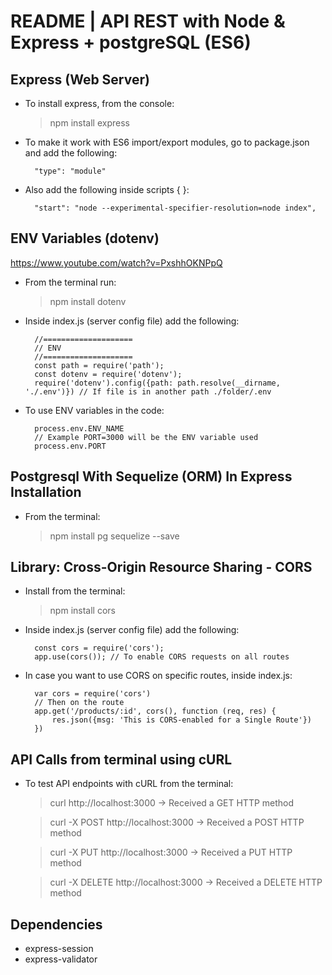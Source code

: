 # README | API REST with Node & Express + postgreSQL (ES6)

## Express (Web Server)
* To install express, from the console:
    > npm install express

* To make it work with ES6 import/export modules, go to package.json and add the following:

        "type": "module"

* Also add the following inside scripts { }:

        "start": "node --experimental-specifier-resolution=node index",

## ENV Variables (dotenv)
https://www.youtube.com/watch?v=PxshhOKNPpQ
* From the terminal run:
    
    > npm install dotenv

* Inside index.js (server config file) add the following:
    
        //====================
        // ENV
        //====================
        const path = require('path');
        const dotenv = require('dotenv');
        require('dotenv').config({path: path.resolve(__dirname, './.env')}) // If file is in another path ./folder/.env

* To use ENV variables in the code:

        process.env.ENV_NAME
        // Example PORT=3000 will be the ENV variable used
        process.env.PORT

## Postgresql With Sequelize (ORM) In Express Installation
* From the terminal:
    
    > npm install pg sequelize --save

## Library: Cross-Origin Resource Sharing - CORS
* Install from the terminal:
    
    > npm install cors

* Inside index.js (server config file) add the following:

        const cors = require('cors');
        app.use(cors()); // To enable CORS requests on all routes

* In case you want to use CORS on specific routes, inside index.js:

        var cors = require('cors')
        // Then on the route
        app.get('/products/:id', cors(), function (req, res) {
            res.json({msg: 'This is CORS-enabled for a Single Route'})
        })
        
## API Calls from terminal using cURL
* To test API endpoints with cURL from the terminal:

    > curl http://localhost:3000
    > -> Received a GET HTTP method

    > curl -X POST http://localhost:3000
    > -> Received a POST HTTP method

    > curl -X PUT http://localhost:3000
    > -> Received a PUT HTTP method

    > curl -X DELETE http://localhost:3000
    > -> Received a DELETE HTTP method

## Dependencies
* express-session
* express-validator
